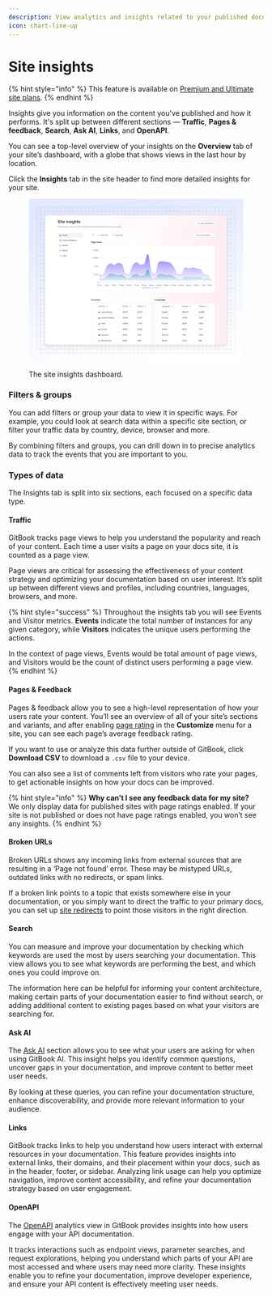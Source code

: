 ```yaml
---
description: View analytics and insights related to your published documentation’s traffic
icon: chart-line-up
---
```


# Site insights

{% hint style="info" %}
This feature is available on [Premium and Ultimate site plans](https://www.gitbook.com/pricing).
{% endhint %}

Insights give you information on the content you've published and how it performs. It's split up between different sections — **Traffic**, **Pages & feedback**, **Search**, **Ask AI**, **Links**, and **OpenAPI**.

You can see a top-level overview of your insights on the **Overview** tab of your site’s dashboard, with a globe that shows views in the last hour by location.

Click the **Insights** tab in the site header to find more detailed insights for your site.&#x20;

<figure><img src="../.gitbook/assets/03_02_25_advanced_site_insights.svg" alt=""><figcaption><p>The site insights dashboard.</p></figcaption></figure>

### Filters & groups

You can add filters or group your data to view it in specific ways. For example, you could look at search data within a specific site section, or filter your traffic data by country, device, browser and more.&#x20;

By combining filters and groups, you can drill down in to precise analytics data to track the events that you are important to you.&#x20;

### Types of data

The Insights tab is split into six sections, each focused on a specific data type.

#### Traffic

GitBook tracks page views to help you understand the popularity and reach of your content. Each time a user visits a page on your docs site, it is counted as a page view.&#x20;

Page views are critical for assessing the effectiveness of your content strategy and optimizing your documentation based on user interest. It’s split up between different views and profiles, including countries, languages, browsers, and more.

{% hint style="success" %}
Throughout the insights tab you will see Events and Visitor metrics. **Events** indicate the total number of instances for any given category, while **Visitors** indicates the unique users performing the actions.&#x20;

In the context of page views, Events would be total amount of page views, and Visitors would be the count of distinct users performing a page view.
{% endhint %}

#### Pages & Feedback

Pages & feedback allow you to see a high-level representation of how your users rate your content. You’ll see an overview of all of your site’s sections and variants, and after enabling [page rating](site-settings.md#page-ratings-pro-and-enterprise-plans) in the **Customize** menu for a site, you can see each page’s average feedback rating.

If you want to use or analyze this data further outside of GitBook, click **Download CSV** to download a `.csv` file to your device.

You can also see a list of comments left from visitors who rate your pages, to get actionable insights on how your docs can be improved.

{% hint style="info" %}
**Why can’t I see any feedback data for my site?**\
We only display data for published sites with page ratings enabled. If your site is not published or does not have page ratings enabled, you won’t see any insights.
{% endhint %}

#### Broken URLs

Broken URLs shows any incoming links from external sources that are resulting in a ‘Page not found’ error. These may be mistyped URLs, outdated links with no redirects, or spam links.

If a broken link points to a topic that exists somewhere else in your documentation, or you simply want to direct the traffic to your primary docs, you can set up [site redirects](site-redirects.md) to point those visitors in the right direction.&#x20;

#### Search

You can measure and improve your documentation by checking which keywords are used the most by users searching your documentation. This view allows you to see what keywords are performing the best, and which ones you could improve on.&#x20;

The information here can be helpful for informing your content architecture, making certain parts of your documentation easier to find without search, or adding additional content to existing pages based on what your visitors are searching for.

#### Ask AI

The [Ask AI](../creating-content/searching-your-content/gitbook-ai.md) section allows you to see what your users are asking for when using GitBook AI. This insight helps you identify common questions, uncover gaps in your documentation, and improve content to better meet user needs.&#x20;

By looking at these queries, you can refine your documentation structure, enhance discoverability, and provide more relevant information to your audience.

#### Links

GitBook tracks links to help you understand how users interact with external resources in your documentation. This feature provides insights into external links, their domains, and their placement within your docs, such as in the header, footer, or sidebar. Analyzing link usage can help you optimize navigation, improve content accessibility, and refine your documentation strategy based on user engagement.

#### OpenAPI

The [OpenAPI](../creating-content/openapi/) analytics view in GitBook provides insights into how users engage with your API documentation.&#x20;

It tracks interactions such as endpoint views, parameter searches, and request explorations, helping you understand which parts of your API are most accessed and where users may need more clarity. These insights enable you to refine your documentation, improve developer experience, and ensure your API content is effectively meeting user needs.
